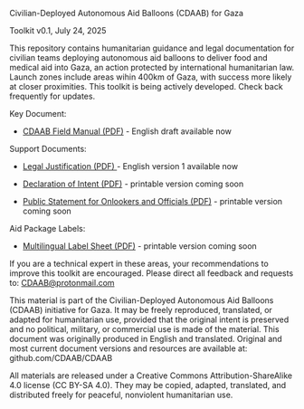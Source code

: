 Civilian-Deployed Autonomous Aid Balloons (CDAAB) for Gaza

Toolkit v0.1, July 24, 2025

This repository contains  humanitarian guidance and legal documentation for civilian teams deploying autonomous aid balloons to deliver food and medical aid into Gaza, an action protected by international humanitarian law. Launch zones include areas wihin 400km of Gaza, with success more likely at closer proximities. This toolkit is being actively developed. Check back frequently for updates.



Key Document:
- [CDAAB Field Manual (PDF)](https://github.com/CDAAB/CDAAB/tree/main/Field_Resources/Field_Manual)  - English draft available now


Support Documents:

- [Legal Justification (PDF) ](https://github.com/CDAAB/CDAAB/tree/main/Legal)  - English version 1 available now


- [Declaration of Intent (PDF)](https://github.com/CDAAB/CDAAB/tree/main/Field_Resources/Declaration_of_Intent) - printable version coming soon



- [Public Statement for Onlookers and Officials (PDF)](https://github.com/CDAAB/CDAAB/tree/main/Field_Resources/Public_Statement_for_Onlookers_and_Officials) - printable version coming soon


Aid Package Labels:


- [Multilingual Label Sheet (PDF)](https://github.com/CDAAB/CDAAB/tree/main/Field_Resources/Aid_Package_Labels) - printable version coming soon



If you are a technical expert in these areas, your recommendations to improve this toolkit are encouraged. 
Please direct all feedback and requests to: CDAAB@protonmail.com



This material is part of the Civilian-Deployed Autonomous Aid Balloons (CDAAB) initiative for Gaza. It may be freely reproduced,
translated, or adapted for humanitarian use, provided that the original intent is preserved and no political, military, or commercial use is
made of the material. This document was originally produced in English and translated. Original and most current document versions and
resources are available at: github.com/CDAAB/CDAAB


All materials are released under a Creative Commons Attribution-ShareAlike 4.0 license (CC BY-SA 4.0). They may be copied, adapted, translated, and distributed freely for peaceful, nonviolent humanitarian use.
